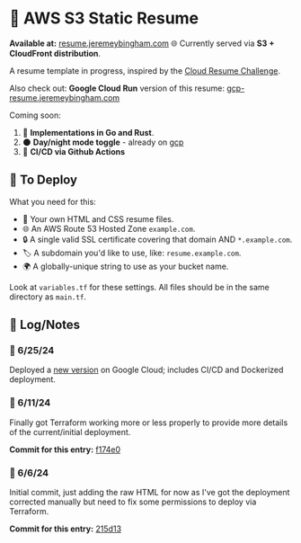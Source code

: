 # 📝 AWS S3 Static Resume

**Available at:** [resume.jeremeybingham.com](https://resume.jeremeybingham.com)
🌐 Currently served via **S3 + CloudFront distribution**.

A resume template in progress, inspired by the [Cloud Resume Challenge](https://cloudresumechallenge.dev/docs/the-challenge/aws/).

Also check out:
**Google Cloud Run** version of this resume: [gcp-resume.jeremeybingham.com](https://gcp-resume.jeremeybingham.com)

Coming soon:
1. 🦀 **Implementations in Go and Rust**.
2. 🌑 **Day/night mode toggle** - already on [gcp](https://gcp-resume.jeremeybingham.com)
3. 🔧 **CI/CD via Github Actions**


## 🚀 To Deploy

What you need for this:
- 📝 Your own HTML and CSS resume files.
- 🌐 An AWS Route 53 Hosted Zone `example.com`.
- 🔒 A single valid SSL certificate covering that domain AND `*.example.com`.
- 🏷️ A subdomain you'd like to use, like: `resume.example.com`.
- 🌍 A globally-unique string to use as your bucket name.

Look at `variables.tf` for these settings.
All files should be in the same directory as `main.tf`.

## 📒 Log/Notes

### 📅 6/25/24
Deployed a [new version](https://gcp-resume.jeremeybingham.com) on Google Cloud; includes CI/CD and Dockerized deployment.

### 📅 6/11/24
Finally got Terraform working more or less properly to provide more details of the current/initial deployment.

**Commit for this entry:** [f174e0](https://github.com/jeremeybingham/resume/commit/f174e02f38457e188c3bc40d8d2a97e3859de3e3)

### 📅 6/6/24
Initial commit, just adding the raw HTML for now as I've got the deployment corrected manually but need to fix some permissions to deploy via Terraform.

**Commit for this entry:** [215d13](https://github.com/jeremeybingham/resume/commit/215d1332a99510c9105b8c363066b09814529fd8)
